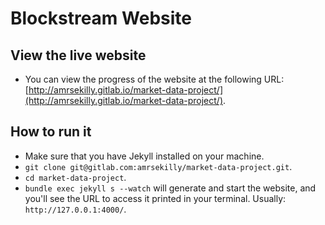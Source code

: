 # Blockstream Website

## View the live website
- You can view the progress of the website at the following URL: [http://amrsekilly.gitlab.io/market-data-project/](http://amrsekilly.gitlab.io/market-data-project/).

## How to run it

- Make sure that you have Jekyll installed on your machine.
- `git clone git@gitlab.com:amrsekilly/market-data-project.git`.
- `cd market-data-project`.
- `bundle exec jekyll s --watch` will generate and start the website, and you'll see the URL to access it printed in your terminal. Usually: `http://127.0.0.1:4000/`.
